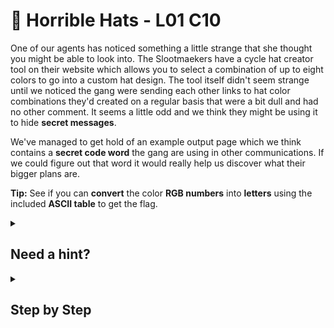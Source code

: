 # 👒 Horrible Hats - L01 C10

One of our agents has noticed something a little strange that she thought you might be able to look into. The Slootmaekers have a cycle hat creator tool on their website which allows you to select a combination of up to eight colors to go into a custom hat design. The tool itself didn't seem strange until we noticed the gang were sending each other links to hat color combinations they'd created on a regular basis that were a bit dull and had no other comment. It seems a little odd and we think they might be using it to hide **secret messages**.

We've managed to get hold of an example output page which we think contains a **secret code word** the gang are using in other communications. If we could figure out that word it would really help us discover what their bigger plans are.

**Tip:** See if you can **convert** the color **RGB numbers** into **letters** using the included **ASCII table** to get the flag.

<details><summary>

## Need a hint?</summary>

```txt
💡 Hint: You can see the color combination results in a set of eight RGB numbers.
   Have you tried looking those numbers up on an ASCII table?
```

</details>

<details><summary>

## Step by Step</summary>

- Using a [decimal to ASCII converter](https://onlineasciitools.com/convert-decimal-to-ascii), copy and paste the rgb values (does not matter if the letters “RGB” are included) into the convertor.
  - It should decode to `THE SECRET HAT CODE IS [FLAG]`.

</details>
